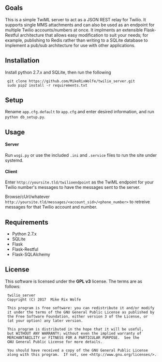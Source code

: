 ## Goals
This is a simple TwiML server to act as a JSON REST relay for Twilio. It supports single MMS attachments and can also be used as an endpoint for multiple Twilio accounts/numbers at once. It implments an extensible Flask-Restful architecture that allows easy modification to suit your needs; for example, publishing to Redis rather than writing to a SQLite database to implement a pub/sub architecture for use with other applications.

## Installation
Install python 2.7.x and SQLite, then run the following

     git clone https://github.com/MikeRixWolfe/twilio_server.git
     sudo pip2 install -r requirements.txt

## Setup
Rename `app.cfg.default` to `app.cfg` and enter desired information, and run `python db_setup.py`.

## Usage
#### Server
Run `wsgi.py` or use the included `.ini` and `.service` files to run the site under systemd.
#### Client
Enter `http://yoursite.tld/twilioendpoint` as the TwiML endpoint for your Twilio number's messages to have the messages sent to the server.

Browse/cUrl/whatever `http://yoursite.tld/messages/<account_sid>/<phone_number>` to retreive messages for that Twilio account and number.

## Requirements
* Python 2.7.x
* SQLite
* Flask
* Flask-Restful
* Flask-SQLAlchemy

## License
This software is licensed under the **GPL v3** license. The terms are as follows:
     
     twilio_server
     Copyright (C) 2017  Mike Rix Wolfe
     
     This program is free software: you can redistribute it and/or modify
     it under the terms of the GNU General Public License as published by
     the Free Software Foundation, either version 3 of the License, or
     (at your option) any later version.
     
     This program is distributed in the hope that it will be useful,
     but WITHOUT ANY WARRANTY; without even the implied warranty of
     MERCHANTABILITY or FITNESS FOR A PARTICULAR PURPOSE.  See the
     GNU General Public License for more details.
     
     You should have received a copy of the GNU General Public License
     along with this program.  If not, see <http://www.gnu.org/licenses/>.
